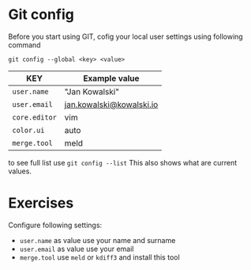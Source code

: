 # Git config
Before you start using GIT, cofig your local user settings using following command
```
git config --global <key> <value>
```

| KEY           | Example value |
| ------------- | ------------- |
| `user.name`   | "Jan Kowalski"|
| `user.email`  | jan.kowalski@kowalski.io  |
| `core.editor`  | vim  |
| `color.ui`  | auto |
| `merge.tool`  | meld |
to see full list use `git config --list` This also shows what are current values.
# Exercises
Configure following settings:
 - `user.name` as value use your name and surname
 - `user.email` as value use your email
 - `merge.tool` use `meld` or `kdiff3` and install this tool